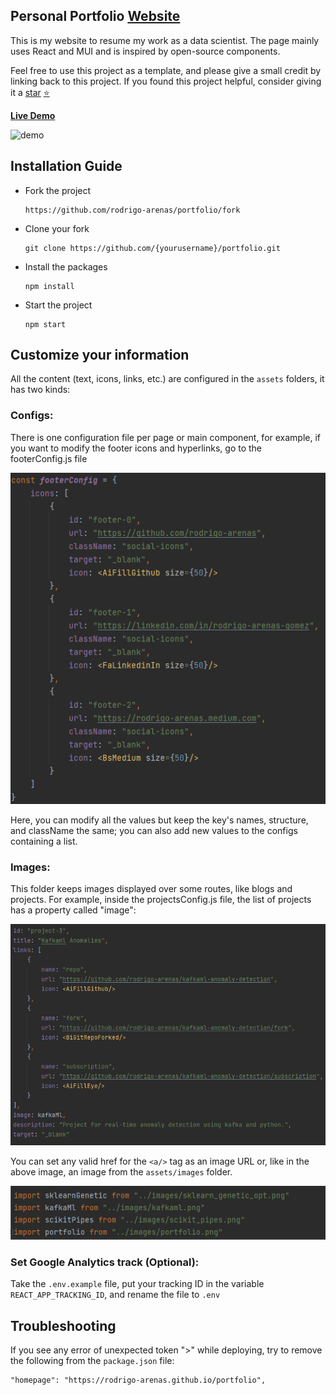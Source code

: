 
<h2>
  Personal Portfolio
  <a href="https://rodrigo-arenas.github.io/portfolio" target="_blank">Website</a>
</h2>

This is my website to resume my work as a data scientist.
The page mainly uses React and MUI and is inspired by open-source components.

Feel free to use this project as a template, and please give a small credit by linking back to this project.
If you found this project helpful, consider giving it a 
[star](https://github.com/rodrigo-arenas/portfolio/stargazers) [⭐](https://github.com/rodrigo-arenas/portfolio/stargazers)

**[Live Demo](https://rodrigo-arenas.github.io/portfolio/)**

<img src="./src/assets/images/website.gif" alt="demo">


## Installation Guide

* Fork the project 
  ```
  https://github.com/rodrigo-arenas/portfolio/fork
  ```
* Clone your fork
  ```
  git clone https://github.com/{yourusername}/portfolio.git
  ```
* Install the packages
  ```
  npm install
  ```
* Start the project
  ```
  npm start
  ```

## Customize your information

All the content (text, icons, links, etc.) are configured in the `assets` folders,
it has two kinds:

### Configs:

There is one configuration file per page or main component, for example, if you want
to modify the footer icons and hyperlinks, go to the footerConfig.js file

![footer](src/assets/images/footer.png)

Here, you can modify all the values but keep the key's names, structure, and className the same; 
you can also add new values to the configs containing a list.


### Images:

This folder keeps images displayed over some routes, like blogs and projects.
For example, inside the projectsConfig.js file, the list of projects has a property called "image":

![projects_config.png](src/assets/images/projects_config.png)

You can set any valid href for the `<a/>` tag as an image URL or, like in the above image, 
an image from the `assets/images` folder.

![projects_images](projects_images.png)


### Set Google Analytics track (Optional):

Take the `.env.example` file, put your tracking ID in the 
variable `REACT_APP_TRACKING_ID`, and rename the file to `.env`

## Troubleshooting

If you see any error of unexpected token ">" while deploying, try to remove the following from the `package.json` file:
```
"homepage": "https://rodrigo-arenas.github.io/portfolio",
```
